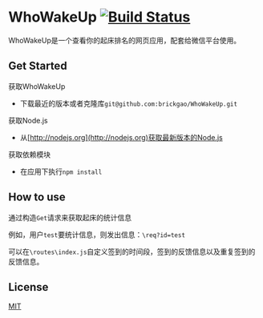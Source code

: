 WhoWakeUp [![Build Status](https://travis-ci.org/brickgao/WhoWakeUp.png?branch=master)](https://travis-ci.org/brickgao/WhoWakeUp)
=========

WhoWakeUp是一个查看你的起床排名的网页应用，配套给微信平台使用。

Get Started
-----------

获取WhoWakeUp

*	下载最近的版本或者克隆库`git@github.com:brickgao/WhoWakeUp.git`

获取Node.js

*	从[http://nodejs.org](http://nodejs.org)获取最新版本的Node.js

获取依赖模块

*	在应用下执行`npm install`

How to use
-----------

通过构造`Get`请求来获取起床的统计信息

例如，用户`test`要统计信息，则发出信息：`\req?id=test`

可以在`\routes\index.js`自定义签到的时间段，签到的反馈信息以及重复签到的反馈信息。

License
-------

[MIT](http://opensource.org/licenses/MIT)